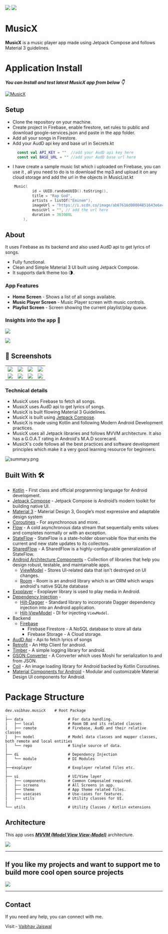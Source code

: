 ![](media/cover-light.png)
![](media/cover-dark.png)

# **MusicX** 

**MusicX** is a music player app made using Jetpack Compose and follows Material 3 guidelines.

# Application Install

***You can Install and test latest MusicX app from below 👇***

[![MusicX](https://img.shields.io/badge/MusicX✅-APK-red.svg?style=for-the-badge&logo=android)](https://github.com/Vaibhav2002/MusicX/releases/tag/v1.0.1)

## Setup
- Clone the repository on your machine.
- Create project in Firebase, enable firestore, set rules to public and download google-services.json and paste in the app folder.
- Add all your songs in Firestore.
- Add your AudD api key and base url in Secrets.kt
  ```kotlin
    const val API_KEY = ""  //add your AudD api key here
    const val BASE_URL = "" //add your AudD base url here
  ```
- I have create a sample music list which i uploaded on Firebase, you can use it , all you need to do is to download the mp3 and upload it on any cloud storage and add the url in the objects in MusicList.kt
```kotlin
    Music(
            id = UUID.randomUUID().toString(),
            title = "Rap God",
            artists = listOf("Eminem"),
            imageUrl = "https://i.scdn.co/image/ab67616d00004851643e6ecebab400d52574e4b2",
            musicUrl = "", // add the url here
            duration = 363000L
        ),
```

## About

It uses Firebase as its backend and also used AudD api to get lyrics of songs. 

- Fully functional.
- Clean and Simple Material 3 UI built using Jetpack Compose.
- It supports dark theme too 🌗.

### App Features

- **Home Screen** - Shows a list of all songs available.
- **Music Player Screen** - Music Player screen with music controls.
- **Playlist Screen** - Screen showing the current playlist/play queue.

### Insights into the app 🔎

![](media/design-light.png)


![](media/design-dark.png)

## 📸 Screenshots

|||||
|:----------------------------------------:|:-----------------------------------------:|:-----------------------------------------: |:-----------------------------------------: |
| ![](media/home-light.jpg) | ![](media/player-light.jpg) | ![](media/playlist-light.jpg) | ![](media/lyrics-light.jpg) |
| ![](media/home-dark.jpg) | ![](media/player-dark.jpg) | ![](media/playlist-dark.jpg) | ![](media/lyrics-dark.jpg) |


### Technical details 

- MusicX uses Firebase to fetch all songs.
- MusicX uses AudD api to get lyrics of songs.
- MusicX is built fllowing Material 3 Guidelines.
- MusicX is built using [Jetpack Compose](https://developer.android.com/jetpack/compose?gclid=CjwKCAiArOqOBhBmEiwAsgeLmUlv4dbl6KV3yBs7SXOpYReSF8DaG5yWJipHnkO-OEWgyMHgjn1BixoC8bUQAvD_BwE&gclsrc=aw.ds).
- MusicX is made using Kotlin and following Modern Android Development practices.
- MusicX uses all Jetpack libraries and follows MVVM architecture. It also has a G.O.A.T rating in Android's  M.A.D scorecard.
- MusicX's code follows all the best practices and software development principles which make it a very good learning resource for beginners.

![summary.png](media/summary.png)

## Built With 🛠
- [Kotlin](https://kotlinlang.org/) - First class and official programming language for Android development.
- [Jetpack Compose](https://developer.android.com/jetpack/compose?gclid=CjwKCAiArOqOBhBmEiwAsgeLmUlv4dbl6KV3yBs7SXOpYReSF8DaG5yWJipHnkO-OEWgyMHgjn1BixoC8bUQAvD_BwE&gclsrc=aw.ds) - Jetpack Compose is Android’s modern toolkit for building native UI.
- [Material 3](https://m3.material.io) - Material Design 3, Google’s most expressive and adaptable design system
- [Coroutines](https://kotlinlang.org/docs/reference/coroutines-overview.html) - For asynchronous and more..
- [Flow](https://kotlin.github.io/kotlinx.coroutines/kotlinx-coroutines-core/kotlinx.coroutines.flow/-flow/) - A cold asynchronous data stream that sequentially emits values and completes normally or with an exception.
 - [StateFlow](https://developer.android.com/kotlin/flow/stateflow-and-sharedflow) - StateFlow is a state-holder observable flow that emits the current and new state updates to its collectors.
 - [SharedFlow](https://developer.android.com/kotlin/flow/stateflow-and-sharedflow) - A SharedFlow is a highly-configurable generalization of StateFlow.
- [Android Architecture Components](https://developer.android.com/topic/libraries/architecture) - Collection of libraries that help you design robust, testable, and maintainable apps.
  - [ViewModel](https://developer.android.com/topic/libraries/architecture/viewmodel) - Stores UI-related data that isn't destroyed on UI changes. 
  - [Room](https://developer.android.com/training/data-storage/room) - Room is an android library which is an ORM which wraps android's native SQLite database
- [Exoplayer](https://exoplayer.dev) - Exoplayer library is used to play media in Android.
- [Dependency Injection](https://developer.android.com/training/dependency-injection) - 
  - [Hilt-Dagger](https://dagger.dev/hilt/) - Standard library to incorporate Dagger dependency injection into an Android application.
  - [Hilt-ViewModel](https://developer.android.com/training/dependency-injection/hilt-jetpack) - DI for injecting `ViewModel`.
- Backend
  - [Firebase](https://firebase.google.com)
    - Firebase Firestore - A NoSQL database to store all data
    - Firebase Storage - A Cloud storage.
- [AudD Api](https://audd.io) - Api to fetch lyrics of songs
- [Retrofit](https://github.com/square/retrofit) - An Http Client for android.
- [Timber](https://github.com/JakeWharton/timber) - A simple logging library for android.
- [GSON Converter](https://github.com/square/retrofit/tree/master/retrofit-converters/gson) - A Converter which uses Moshi for serialization to and from JSON.
- [Coil](https://github.com/coil-kt/coil) - An image loading library for Android backed by Kotlin Coroutines.
- [Material Components for Android](https://github.com/material-components/material-components-android) - Modular and customizable Material Design UI components for Android.

# Package Structure
    
    dev.vaibhav.musicX    # Root Package
    .
    ├── data                    # For data handling.
    |   ├── local               # Room DB and its related classes
    |   ├── remote              # Firebase, AudD and their relative classes
    │   ├── model               # Model data classes and mapper classes, both remote and local entities
    │   └── repo                # Single source of data.
    |
    ├── di                      # Dependency Injection             
    │   └── module              # DI Modules
    |
    ├──exoplayer                # Exoplayer related files etc.
    |
    ├── ui                      # UI/View layer
    |   ├── components          # Common Composaled required.
    |   ├── screens             # All Screens in app.    
    │   ├── theme               # App theme related files.
    │   ├── usecases            # Use-cases for features.
    |   ├── utils               # Utility classes for UI.
    |
    └── utils                   # Utility Classes / Kotlin extensions


## Architecture
This app uses [***MVVM (Model View View-Model)***](https://developer.android.com/jetpack/docs/guide#recommended-app-arch) architecture.

![](https://developer.android.com/topic/libraries/architecture/images/final-architecture.png)
  


---

## If you like my projects and want to support me to build more cool open source projects
  
<a href="https://www.buymeacoffee.com/VaibhavJaiswal"><img src="https://img.buymeacoffee.com/button-api/?text=Buy me a coffee&emoji=&slug=VaibhavJaiswal&button_colour=FFDD00&font_colour=000000&font_family=Cookie&outline_colour=000000&coffee_colour=ffffff"></a>

---

 ## Contact
If you need any help, you can connect with me.

Visit:- [Vaibhav Jaiswal](https://vaibhavjaiswal.vercel.app/#/)
  


